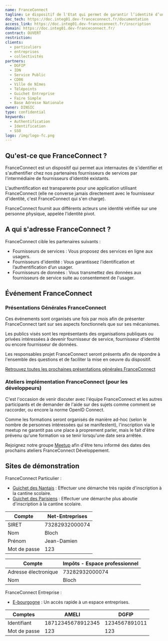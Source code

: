 ```yaml
---
name: FranceConnect
tagline: Le dispositif de l'Etat qui permet de garantir l’identité d’un usager en s’appuyant sur des comptes existants pour lesquels son identité a déjà été vérifiée.
doc_tech: https://doc.integ01.dev-franceconnect.fr/documentation
access_link: https://doc.integ01.dev-franceconnect.fr/inscription
domain: https://doc.integ01.dev-franceconnect.fr/
contract: OUVERT
restriction:
clients:
  - particuliers
  - entreprises
  - collectivités
partners:
  - DGFIP
  - IDN
  - Service Public
  - CD06
  - Ville de Nîmes
  - Télépoints
  - Guichet Entreprise
  - Faire Simple
  - Base Adresse Nationale
owner: DINSIC
type: confidential
keywords:
  - Authentification
  - Identification
  - SSO
logo: /img/logo-fc.png
---
```


## Qu'est-ce que FranceConnect ?

FranceConnect est un dispositif qui permet aux internautes de s'identifier et s'authentifier chez nos partenaires fournisseurs de services par l'intermédiaire de fournisseurs d'identité existants.

L'authentification est transparente pour une application utilisant FranceConnect (elle ne converse jamais directement avec le fournisseur d'identité, c'est FranceConnect qui s'en charge).

FranceConnect fournit aux différents acteurs une identité vérifiée sur une personne physique, appelée l'identité pivot.

## A qui s'adresse FranceConnect ?

FranceConnect cible les partenaires suivants :

* Fournisseurs de services : Vous proposez des services en ligne aux usagers.
* Fournisseurs d'identité : Vous garantissez l’identification et l’authentification d’un usager.
* Fournisseurs de données : Vous transmettez des données aux fournisseurs de service suite au consentement de l'usager.

## Événement FranceConnect

### Présentations Générales FranceConnect

Ces événements sont organisés une fois par mois afin de présenter FranceConnect tant sur ses aspects fonctionnels que sur ses mécanismes.

Les publics visés sont les représentants des organisations publiques ou privées intéressées à devenir fournisseur de service, fournisseur d'identité ou encore fournisseur de données.

Les responsables projet FranceConnect seront présents afin de répondre à l'ensemble des questions et de faciliter la mise en oeuvre du dispositif.

<a href="https://doc.integ01.dev-franceconnect.fr/evenements" target="_blank">Retrouvez toutes les prochaines présentations générales FranceConnect</a>

### Ateliers implémentation FranceConnect (pour les développeurs)

C'est l'occasion de venir discuter avec l'équipe FranceConnect et les autres participants et de demander de l'aide sur des sujets comme comment se raccorder, ou encore la norme OpenID Connect.

Comme les formations seront organisés de manière ad-hoc (selon le nombre de personnes intéressées qui se manifestent), l'inscription via le meetup ne garantit pas une place à proprement parler, mais le fait d'être prévenu qu'une formation va se tenir lorsqu'une date sera arrêtée.

Rejoignez notre groupe <a href="http://www.meetup.com/fr-FR/FranceConnect/" target="_blank">Meetup</a> afin d'être tenu informé des dates des prochains ateliers FranceConnect Développement.

## Sites de démonstration

FranceConnect Particulier :

* [Guichet des Nantais](https://guichet-nantes.integ01.dev-franceconnect.fr/) : Effectuer une démarche très rapide d'inscription à la cantine scolaire. 
* [Guichet des Parisiens](https://guichet-nantes.integ01.dev-franceconnect.fr/) : Effectuer une démarche plus aboutie d'inscription à la cantine scolaire. 

| Compte                    | Net-Entreprises                                                                                               |
|---------------------------|---------------------------------------------------------------------------------------------------------------|
| SIRET                     | 73282932000074                                                                                                |
| Nom                       | Bloch                                                                                                         |
| Prénom                    | Jean-Damien                                                                                                   |
| Mot de passe              | 123                                                                                                           |

| Compte                    | Impôts - Espace professionnel                                                                                 |
|---------------------------|---------------------------------------------------------------------------------------------------------------|
| Adresse électronique      | 73282932000074                                                                                                |
| Nom                       | Bloch                                                                                                         |


FranceConnect Entreprise : 

* [E-bourgogne](http://fse2.demo.dev-franceconnect.fr/) : Un accès rapide à un espace entreprises.

| Comptes        | AMELI                                        | DGFIP                                                                     |
|----------------|----------------------------------------------|---------------------------------------------------------------------------|
| Identifiant    | 18712345678912345                            | 1234567891011                                                             |
| Mot de passe   | 123                                          | 123                                                                       |

